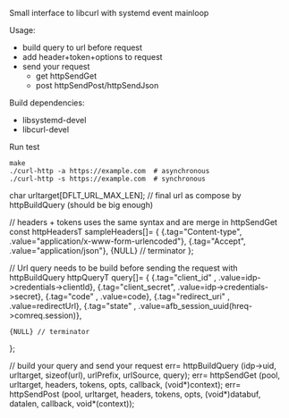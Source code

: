 Small interface to libcurl with systemd event mainloop

Usage:

* build query to url before request
* add header+token+options to request
* send your request
  * get httpSendGet
  * post httpSendPost/httpSendJson

Build dependencies:

* libsystemd-devel
* libcurl-devel

Run test
```
make
./curl-http -a https://example.com  # asynchronous
./curl-http -s https://example.com  # synchronous

```
char urltarget[DFLT_URL_MAX_LEN]; // final url as compose by httpBuildQuery (should be big enough)

// headers + tokens uses the same syntax and are merge in httpSendGet
const httpHeadersT sampleHeaders[]= {
	{.tag="Content-type", .value="application/x-www-form-urlencoded"},
	{.tag="Accept", .value="application/json"},
	{NULL}  // terminator
};

// Url query needs to be build before sending the request with httpBuildQuery
httpQueryT query[]= {
	{.tag="client_id"    , .value=idp->credentials->clientId},
	{.tag="client_secret", .value=idp->credentials->secret},
	{.tag="code"         , .value=code},
	{.tag="redirect_uri" , .value=redirectUrl},
	{.tag="state"        , .value=afb_session_uuid(hreq->comreq.session)},

	{NULL} // terminator
};

// build your query and send your request
err= httpBuildQuery (idp->uid, urltarget, sizeof(url), urlPrefix, urlSource, query);
err= httpSendGet  (pool, urltarget, headers, tokens, opts, callback, (void*)context);
err= httpSendPost (pool, urltarget, headers, tokens, opts, (void*)databuf, datalen, callback, void*(context));
```
